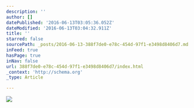 ```yaml
---
description: ''
author: []
datePublished: '2016-06-13T03:05:36.052Z'
dateModified: '2016-06-13T03:04:32.911Z'
title: ''
starred: false
sourcePath: _posts/2016-06-13-388f7de0-e78c-454d-97f1-e3498d8406d7.md
inFeed: true
hasPage: true
inNav: false
url: 388f7de0-e78c-454d-97f1-e3498d8406d7/index.html
_context: 'http://schema.org'
_type: Article

---
```

![](https://the-grid-user-content.s3-us-west-2.amazonaws.com/f7213e47-233b-4819-b6b4-6e07404d9391.jpg)